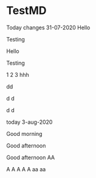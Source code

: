# TestMD
Today changes 31-07-2020
Hello

Testing

Hello

Testing

1
2
3
hhh

dd

d
d

d
d

today 3-aug-2020

Good morning

Good afternoon

Good afternoon
AA

A
A
A
A
A
aa
aa
